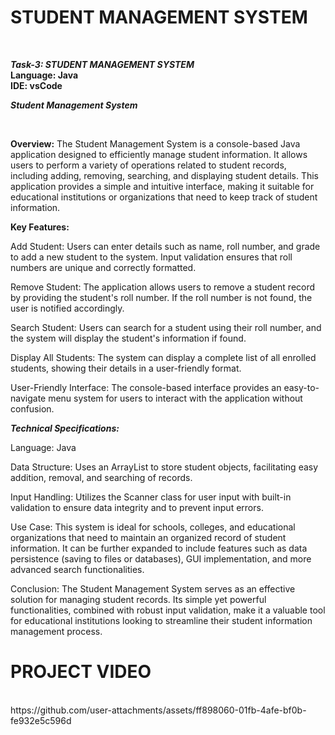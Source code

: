   # STUDENT MANAGEMENT SYSTEM    
<br/>

***Task-3: STUDENT MANAGEMENT SYSTEM***
<br/>
**Language: Java**
<br/>
**IDE: vsCode**
<br/>

***Student Management System***

<br/>

**Overview:**  The Student Management System is a console-based Java application designed to efficiently manage student information. It allows users to perform a variety of operations related to student records, including adding, removing, searching, and displaying student details. This application provides a simple and intuitive interface, making it suitable for educational institutions or organizations that need to keep track of student information.
<br/>

**Key Features:**
<br/>

Add Student: Users can enter details such as name, roll number, and grade to add a new student to the system. Input validation ensures that roll numbers are unique and correctly formatted.
<br/>

Remove Student: The application allows users to remove a student record by providing the student's roll number. If the roll number is not found, the user is notified accordingly.
<br/>

Search Student: Users can search for a student using their roll number, and the system will display the student's information if found.
<br/>

Display All Students: The system can display a complete list of all enrolled students, showing their details in a user-friendly format.
<br/>

User-Friendly Interface: The console-based interface provides an easy-to-navigate menu system for users to interact with the application without confusion.
<br/>

***Technical Specifications:***
<br/>

Language: Java
<br/>

Data Structure: Uses an ArrayList to store student objects, facilitating easy addition, removal, and searching of records.
<br/>

Input Handling: Utilizes the Scanner class for user input with built-in validation to ensure data integrity and to prevent input errors.
<br/>

Use Case: This system is ideal for schools, colleges, and educational organizations that need to maintain an organized record of student information. It can be further expanded to include features such as data persistence (saving to files or databases), GUI implementation, and more advanced search functionalities.
<br/>

Conclusion: The Student Management System serves as an effective solution for managing student records. Its simple yet powerful functionalities, combined with robust input validation, make it a valuable tool for educational institutions looking to streamline their student information management process.
<br/>

# PROJECT VIDEO
<br/>
https://github.com/user-attachments/assets/ff898060-01fb-4afe-bf0b-fe932e5c596d



